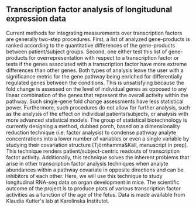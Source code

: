 ## Transcription factor analysis of longitudunal expression data

Current methods for integrating measurements over transcription factors are generally two-step procedures. First, a list of analyzed gene-products is ranked according to the quantitative differences of the gene-products between patient/subject groups. Second, one either test this list of gene-products for overrepresentation with respect to a transcription factor or tests if the genes associated with a transcription factor have more extreme differences than other genes. Both types of analysis leave the user with a significance metric for the gene pathway being enriched for differentially regulated genes between the conditions. This is unsatisfying because the fold change is assessed on the level of individual genes as opposed to any linear combination of the genes that represent the overall activity within the pathway. Such single-gene fold change assessments have less statistical power. Furthermore, such procedures do not allow for further analysis, such as the analysis of the effect on individual patients/subjects, or analysis with more advanced statistical models. The group of statistical biotechnology is currently designing a method, dubbed porch, based on a dimensionality reduction technique (i.e. factor analysis) to condense pathway analyte concentrations into a lower number of variables or even a single variable by studying their covariation structure [Tjörnhamma&Käll, manuscript in prep]. This technique renders patient/subject-centric readouts of transcription factor activity. Additionally, this technique solves the inherent problems that arise in other transcription factor analysis techniques when analyte abundances within a pathway covariate in opposite directions and can be inhibitors of each other. Here, we will use this technique to study longitudinal RNA-seq data on organ development in mice. The scientific outcome of the project is to produce plots of various transcription factor activities as a function of the age of the fetus. Data is made available from Klaudia Kutter's lab at Karolinska Institutet.
